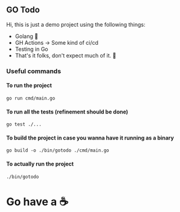 ## GO Todo

Hi, this is just a demo project using the following things:
 - Golang 🦫
 - GH Actions -> Some kind of ci/cd 
 - Testing in Go
 - That's it folks, don't expect much of it. 🦆

### Useful commands

#### To run the project
```
go run cmd/main.go
```

#### To run all the tests (refinement should be done)
```
go test ./...
```

#### To build the project in case you wanna have it running as a binary
```
go build -o ./bin/gotodo ./cmd/main.go
```
#### To actually run the project
```
./bin/gotodo
```

# Go have a ☕️